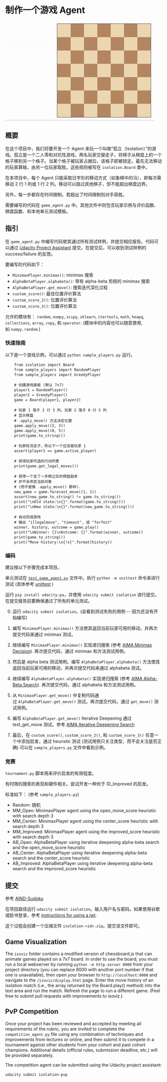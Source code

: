 
# 制作一个游戏 Agent

![Example game of isolation](viz.gif)

## 概要

在这个项目中，我们将要开发一个 Agent 来玩一个叫做“孤立（Isolation）”的游戏。孤立是一个二人零和对抗性游戏，两名玩家交替走子，将棋子从棋盘上的一个格子移到另一个格子。当某个格子被玩家占据后，该格子即被锁定。最先无法移动的玩家算输，由另一位玩家取胜。这些规则被写在 `isolation.Board` 类中。

在本项目中，每个 Agent 只能采取日字形的移动方式（如象棋中的马），即每次需移动 2 行 1 列或 1 行 2 列。移动可以跳过其他棋子，但不能超出棋盘边界。

另外，每一步都存在时间限制，若超出了时间限制则对手获胜。

需要编写的代码在 `game_agent.py` 中。其他文件中则包含玩家示例与评价函数、棋盘函数、和本地单元测试模板。


## 指引

在 `game_agent.py` 中编写代码使其通过所有测试样例，并提交相应报告。代码可以通过 [Udacity Project Assistant]() 提交。在提交后，可以收到测试样例的 success/failure 的反馈。

要编写的代码如下：

- `MinimaxPlayer.minimax()`: minimax 搜索
- `AlphaBetaPlayer.alphabeta()`: 带有 alpha-beta 剪枝的 minimax 搜索
- `AlphaBetaPlayer.get_move()`: 搜索迭代深化过程
- `custom_score()`: 最佳位置评价算法
- `custom_score_2()`: 位置评价算法
- `custom_score_3()`: 位置评价算法

允许的模块有： `random`, `numpy`, `scipy`, `sklearn`, `itertools`, `math`, `heapq`, `collections`, `array`, `copy`, 和 `operator`. (模块中的内容也可以随意使用, 如 `numpy.random`.)


### 快速指南

以下是一个游戏示例，可以通过 `python sample_players.py` 运行。
```
    from isolation import Board
    from sample_players import RandomPlayer
    from sample_players import GreedyPlayer

    # 创建游戏面板 (默认 7x7)
    player1 = RandomPlayer()
    player2 = GreedyPlayer()
    game = Board(player1, player2)

    # 玩家 1 落子 2 行 3 列，玩家 2 落子 0 行 5 列
    # 显示棋盘
    # .apply_move() 方法决定位置
    game.apply_move((2, 3))
    game.apply_move((0, 5))
    print(game.to_string())

    # 玩家轮流走子，所以下一个应该是玩家 1
    assert(player1 == game.active_player)

    # 获得玩家可选的行动列表
    print(game.get_legal_moves())

    # 获得一个走了一步棋之后的棋盘副本
    # 并不会改变当前对象
    # (而不是像 .apply_move() 那样).
    new_game = game.forecast_move((1, 1))
    assert(new_game.to_string() != game.to_string())
    print("\nOld state:\n{}".format(game.to_string()))
    print("\nNew state:\n{}".format(new_game.to_string()))

    # 自动完成游戏
    # 输出 "illegalmove", "timeout", 或 "forfeit"
    winner, history, outcome = game.play()
    print("\nWinner: {}\nOutcome: {}".format(winner, outcome))
    print(game.to_string())
    print("Move history:\n{!s}".format(history))
```

### 编码

建议按以下步骤完成本项目。

单元测试在 [`test_game_agent.py`](tests/test_game_agent.py) 文件中。执行 `python -m unittest` 命令来进行测试 (具体参考 [unittest](https://docs.python.org/3/library/unittest.html#basic-example) )

运行 `pip install udacity-pa`，并使用 `udacity submit isolation` 进行提交。在提交报告前要确保通过了所有的单元测试。

0. 运行 `udacity submit isolation`。(会看到测试失败的用例 -- 因为还没有开始编写)

0. 编写 `MinimaxPlayer.minimax()` 方法使其返回当前玩家可用的移动，并再次提交代码来通过 minimax 测试。

0. 继续编写 `MinimaxPlayer.minimax()` 实现递归搜索 (参考 [AIMA Minimax Decision](https://github.com/aimacode/aima-pseudocode/blob/master/md/Minimax-Decision.md)).  再次提交代码，通过 minimax 和方法测试用例。

0. 然后是 alpha beta 测试用例。编写 `AlphaBetaPlayer.alphabeta()` 方法使其返回当前玩家可用的移动，并再次提交代码来通过 alphabeta 测试。

0. 继续编写 `AlphaBetaPlayer.alphabeta()` 实现递归搜索 (参考 [AIMA Alpha-Beta Search](https://github.com/aimacode/aima-pseudocode/blob/master/md/Alpha-Beta-Search.md)).  再次提交代码，通过 alphabeta 和方法测试用例。

0. 从 `MinimaxPlayer.get_move()` 中复制代码通过 `AlphaBetaPlayer.get_move()` 测试。再次提交代码，通过 `get_move()` 测试用例。

0. 编写 `AlphaBetaPlayer.get_move()` Iterative Deepening 通过 test_get_move 测试。参考 [AIMA Iterative Deepening Search](https://github.com/aimacode/aima-pseudocode/blob/master/md/Iterative-Deepening-Search.md)

0. 最后，在 `custom_score()`, `custom_score_2()`, 和 `custom_score_3()` 任意一个中添加启发，通过 heuristic 测试 (测试用例只关注类型，而不会关注是否正确)  可以在 `sample_players.py` 文件中看到示例。


### 竞赛

`tournament.py` 脚本用来评价启发的有效程度。

有时限的搜索的表现和硬件相关。尝试开发一种优于 ID_Improved 的启发。

标准如下： (参考 `sample_players.py`)

- Random: 随机
- MM_Open: MinimaxPlayer agent using the open_move_score heuristic with search depth 3
- MM_Center: MinimaxPlayer agent using the center_score heuristic with search depth 3
- MM_Improved: MinimaxPlayer agent using the improved_score heuristic with search depth 3
- AB_Open: AlphaBetaPlayer using iterative deepening alpha-beta search and the open_move_score heuristic
- AB_Center: AlphaBetaPlayer using iterative deepening alpha-beta search and the center_score heuristic
- AB_Improved: AlphaBetaPlayer using iterative deepening alpha-beta search and the improved_score heuristic

## 提交

参考 [AIND-Sudoku](https://github.com/udacity/AIND-Sudoku#submission) 

在项目路径运行 `udacity submit isolation`。输入用户名与密码。如果使用谷歌或脸书登录，参考 [instructions for using a jwt](https://project-assistant.udacity.com/faq).

这个过程会创建一个压缩文件 `isolation-<id>.zip`。提交该文件即可。


## Game Visualization

The `isoviz` folder contains a modified version of chessboard.js that can animate games played on a 7x7 board.  In order to use the board, you must run a local webserver by running `python -m http.server 8000` from your project directory (you can replace 8000 with another port number if that one is unavailable), then open your browser to `http://localhost:8000` and navigate to the `/isoviz/display.html` page.  Enter the move history of an isolation match (i.e., the array returned by the Board.play() method) into the text area and run the match.  Refresh the page to run a different game.  (Feel free to submit pull requests with improvements to isoviz.)


## PvP Competition

Once your project has been reviewed and accepted by meeting all requirements of the rubric, you are invited to complete the `competition_agent.py` file using any combination of techniques and improvements from lectures or online, and then submit it to compete in a tournament against other students from your cohort and past cohort champions.  Additional details (official rules, submission deadline, etc.) will be provided separately.

The competition agent can be submitted using the Udacity project assistant:

    udacity submit isolation-pvp
